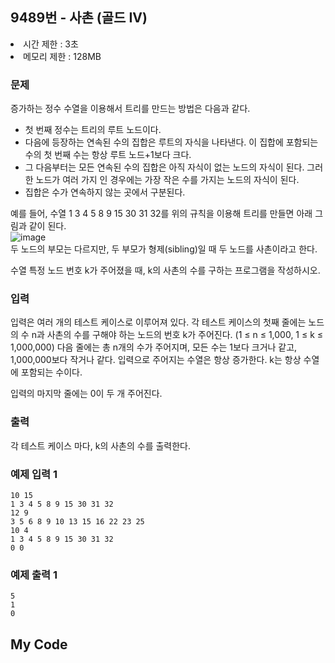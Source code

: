 ## 9489번 - 사촌 (골드 IV)

<li>시간 제한 : 3초</li>
<li>메모리 제한 : 128MB</li>

### 문제
증가하는 정수 수열을 이용해서 트리를 만드는 방법은 다음과 같다.<br>

* 첫 번째 정수는 트리의 루트 노드이다.
* 다음에 등장하는 연속된 수의 집합은 루트의 자식을 나타낸다. 이 집합에 포함되는 수의 첫 번째 수는 항상 루트 노드+1보다 크다.
* 그 다음부터는 모든 연속된 수의 집합은 아직 자식이 없는 노드의 자식이 된다. 그러한 노드가 여러 가지 인 경우에는 가장 작은 수를 가지는 노드의 자식이 된다.
* 집합은 수가 연속하지 않는 곳에서 구분된다.

예를 들어, 수열 1 3 4 5 8 9 15 30 31 32를 위의 규칙을 이용해 트리를 만들면 아래 그림과 같이 된다.<br>
![image](https://user-images.githubusercontent.com/82569171/227779954-d44bf3c8-05b8-494d-807a-572f705392f5.png)
<br>
두 노드의 부모는 다르지만, 두 부모가 형제(sibling)일 때 두 노드를 사촌이라고 한다.<br>

수열 특정 노드 번호 k가 주어졌을 때, k의 사촌의 수를 구하는 프로그램을 작성하시오.<br>

### 입력
입력은 여러 개의 테스트 케이스로 이루어져 있다. 각 테스트 케이스의 첫째 줄에는 노드의 수 n과 사촌의 수를 구해야 하는 노드의 번호 k가 주어진다. (1 ≤ n ≤ 1,000, 1 ≤ k ≤ 1,000,000) 다음 줄에는 총 n개의 수가 주어지며, 모든 수는 1보다 크거나 같고, 1,000,000보다 작거나 같다. 입력으로 주어지는 수열은 항상 증가한다. k는 항상 수열에 포함되는 수이다.<br>

입력의 마지막 줄에는 0이 두 개 주어진다.<br>

### 출력
각 테스트 케이스 마다, k의 사촌의 수를 출력한다.<br>

### 예제 입력 1
```
10 15
1 3 4 5 8 9 15 30 31 32
12 9
3 5 6 8 9 10 13 15 16 22 23 25
10 4
1 3 4 5 8 9 15 30 31 32
0 0
```
### 예제 출력 1
```
5
1
0
```

## My Code
```
```
